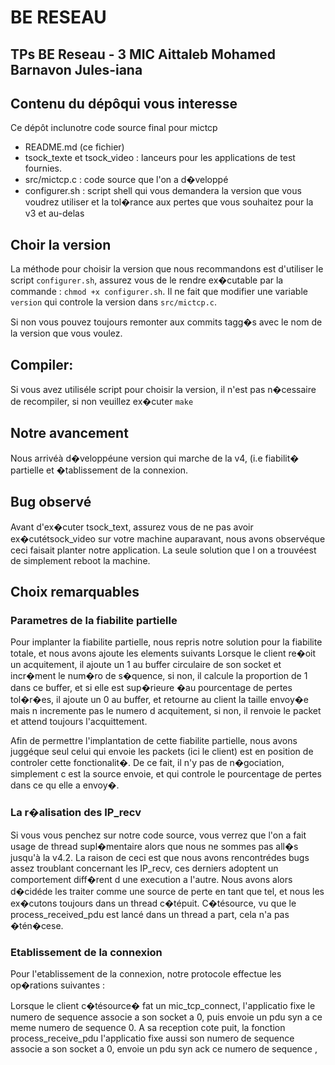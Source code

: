 # BE RESEAU
## TPs BE Reseau - 3 MIC Aittaleb Mohamed Barnavon Jules-iana


## Contenu du dépôqui vous interesse
Ce dépôt inclunotre code source final pour mictcp 
  - README.md (ce fichier) 
  - tsock_texte et tsock_video : lanceurs pour les applications de test fournies. 
  - src/mictcp.c : code source que l'on a d�veloppé
  - configurer.sh : script shell qui vous demandera la version que vous voudrez utiliser et la tol�rance aux pertes que vous souhaitez pour la v3 et au-delas

## Choir la version
La méthode pour choisir la version que nous recommandons est d'utiliser le script `configurer.sh`, assurez vous de le rendre ex�cutable par la commande :
`chmod +x configurer.sh`. Il ne fait que modifier une variable `version` qui controle la version dans `src/mictcp.c`.  

Si non vous pouvez toujours remonter aux commits tagg�s avec le nom de la version que vous voulez.

## Compiler:
Si vous avez utiliséle script pour choisir la version, il n'est pas n�cessaire de recompiler, si non veuillez ex�cuter `make`

## Notre avancement
Nous arrivéà    d�veloppéune version qui marche de la v4, (i.e fiabilit� partielle et �tablissement de la connexion.

## Bug observé
Avant d'ex�cuter tsock_text, assurez vous de ne pas avoir ex�cutétsock_video sur votre machine auparavant, nous avons observéque ceci faisait planter
notre application. La seule solution que l on a trouvéest de simplement reboot la machine.

## Choix remarquables 
### Parametres de la fiabilite partielle
Pour implanter la fiabilite partielle, nous repris notre solution pour la fiabilite totale, et nous avons ajoute les elements suivants
Lorsque le client re�oit un acquitement, il ajoute un 1 au buffer circulaire de son socket et incr�ment le num�ro de s�quence, si non, il calcule la proportion de 1 dans
ce buffer, et si elle est sup�rieure �au pourcentage de pertes tol�r�es, il ajoute un 0 au buffer, et retourne au client la taille envoy�e
 mais n incremente pas le numero d acquitement, si non, il renvoie le packet et attend toujours l'acquittement.

Afin de permettre l'implantation de cette fiabilite partielle, nous avons juggéque seul celui qui envoie les packets (ici le client) est en
position de controler cette fonctionalit�. De ce fait, il n'y pas de n�gociation, simplement c est la source envoie, et qui controle le pourcentage de 
pertes dans ce qu elle a envoy�.
 
### La r�alisation des IP_recv
Si vous vous penchez sur notre code source, vous verrez que l'on a fait usage de thread supl�mentaire alors que nous ne sommes pas all�s jusqu'à   la v4.2.
La raison de ceci est que nous avons rencontrédes bugs assez troublant concernant les IP_recv, ces derniers adoptent un comportement diff�rent d une execution a l'autre.
Nous avons alors d�cidéde les traiter comme une source de perte en tant que tel, et nous les ex�cutons toujours dans un thread c�tépuit. C�tésource, vu que le 
process_received_pdu est lancé dans un thread a part, cela n'a pas �tén�cese. 

### Etablissement de la connexion
Pour l'etablissement de la connexion, notre protocole effectue les op�rations suivantes :

Lorsque le client c�tésource� fat un mic_tcp_connect, l'applicatio fixe le numero de sequence associe a son socket a 0, puis envoie un pdu syn a ce meme numero de sequence 0.
 A sa reception cote puit, la fonction process_receive_pdu l'applicatio fixe aussi son numero de sequence associe a son socket a 0, envoie un pdu syn ack ce numero de sequence ,
